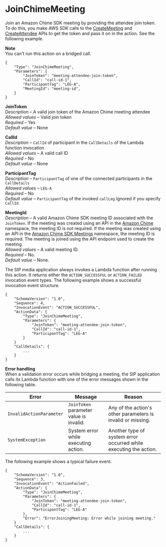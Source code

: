# JoinChimeMeeting<a name="join-chime-meeting"></a>

Join an Amazon Chime SDK meeting by providing the attendee join token\. To do this, you make AWS SDK calls to the [CreateMeeting](https://docs.aws.amazon.com/chime/latest/APIReference/API_CreateMeeting.html) and [CreateAttendee](https://docs.aws.amazon.com/chime/latest/APIReference/API_CreateAttendee.html) APIs to get the token and pass it on in the action\. See the following example\. 

**Note**  
You can't run this action on a bridged call\.

```
{
    "Type": "JoinChimeMeeting",
    "Parameters": {
        "JoinToken": "meeting-attendee-join-token",
        "CallId": "call-id-1",
        "ParticipantTag": "LEG-A",
        "MeetingId": "meeting-id",
    }
}
```

**JoinToken**  
*Description* – A valid join token of the Amazon Chime meeting attendee  
*Allowed values* – Valid join token  
*Required* – Yes  
*Default value* – None

**CallId**  
*Description* – `CallId` of participant in the `CallDetails` of the Lambda function invocation  
*Allowed values* – A valid call ID  
*Required* – No  
*Default value* – None

**ParticipantTag**  
*Description* – `ParticipantTag` of one of the connected participants in the `CallDetails`  
*Allowed values* – `LEG-A`  
*Required* – No  
*Default value* – `ParticipantTag` of the invoked `callLeg` Ignored if you specify `CallId`

**MeetingId**  
*Description* – A valid Amazon Chime SDK meeting ID associated with the `JoinToken`\. If the meeting was created using an API in the [Amazon Chime](https://docs.aws.amazon.com/chime/latest/APIReference/API_Operations_Amazon_Chime.html) namespace, the meeting ID is not required\. If the meeting was created using an API in the [Amazon Chime SDK Meetings](https://docs.aws.amazon.com/chime/latest/APIReference/API_Operations_Amazon_Chime_SDK_Meetings.html) namespace, the meeting ID is required\. The meeting is joined using the API endpoint used to create the meeting\.  
*Allowed values* – A valid meeting ID\.  
*Required* – No\.  
*Default value* – None\.

The SIP media application always invokes a Lambda function after running this action\. It returns either the `ACTION_SUCCESSFUL` or `ACTION_FAILED` invocation event types\. The following example shows a successful invocation event structure\.

```
{
    "SchemaVersion": "1.0",
    "Sequence": 4,
    "InvocationEvent": "ACTION_SUCCESSFUL",
    "ActionData": {
        "Type": "JoinChimeMeeting",
        "Parameters": {
            "JoinToken": "meeting-attendee-join-token",
            "CallId": "call-id-1",
            "ParticipantTag": "LEG-A"
        }
    }
    "CallDetails": {
        ...
    }
}
```

**Error handling**  
When a validation error occurs while bridging a meeting, the SIP application calls its Lambda function with one of the error messages shown in the following table\.


|  Error  |  Message  |  Reason  | 
| --- | --- | --- | 
|  `InvalidActionParameter`  |  `JoinToken` parameter value is invalid\.  |  Any of the action's other parameters is invalid or missing\.  | 
|  `SystemException`  |  System error while executing action\.  |  Another type of system error occurred while executing the action\.  | 

The following example shows a typical failure event\.

```
{
    "SchemaVersion": "1.0",
    "Sequence": 3,
    "InvocationEvent": "ActionFailed",
    "ActionData": {
        "Type": "JoinChimeMeeting",
        "Parameters": {
            "JoinToken": "meeting-attendee-join-token",
            "CallId": "call-id-1",
            "ParticipantTag": "LEG-A"
        },
        "Error": "ErrorJoiningMeeting: Error while joining meeting."
    }
    "CallDetails": {
        ...
    }
}
```
